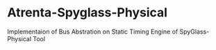 Atrenta-Spyglass-Physical
=========================

Implementaion of Bus Abstration on Static Timing Engine of SpyGlass-Physical Tool
